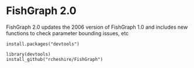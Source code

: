 # FishGraph 2.0 
FishGraph 2.0 updates the 2006 version of FishGraph 1.0 and includes new functions to check parameter bounding issues, etc

```
install.packages("devtools")

library(devtools)
install_github("rcheshire/FishGraph")
```